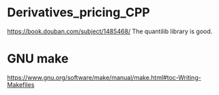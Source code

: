 # Derivatives_pricing_CPP

https://book.douban.com/subject/1485468/
The quantilib library is good.


# GNU make
https://www.gnu.org/software/make/manual/make.html#toc-Writing-Makefiles
